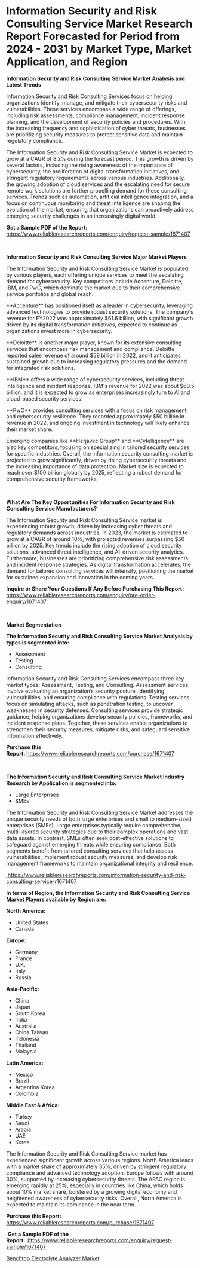 <p><h1>Information Security and Risk Consulting Service Market Research Report Forecasted for Period from 2024 -  2031 by Market Type, Market Application, and Region</h1></p><p><strong>Information Security and Risk Consulting Service Market Analysis and Latest Trends</strong></p>
<p><p>Information Security and Risk Consulting Services focus on helping organizations identify, manage, and mitigate their cybersecurity risks and vulnerabilities. These services encompass a wide range of offerings, including risk assessments, compliance management, incident response planning, and the development of security policies and procedures. With the increasing frequency and sophistication of cyber threats, businesses are prioritizing security measures to protect sensitive data and maintain regulatory compliance.</p><p>The Information Security and Risk Consulting Service Market is expected to grow at a CAGR of 8.2% during the forecast period. This growth is driven by several factors, including the rising awareness of the importance of cybersecurity, the proliferation of digital transformation initiatives, and stringent regulatory requirements across various industries. Additionally, the growing adoption of cloud services and the escalating need for secure remote work solutions are further propelling demand for these consulting services. Trends such as automation, artificial intelligence integration, and a focus on continuous monitoring and threat intelligence are shaping the evolution of the market, ensuring that organizations can proactively address emerging security challenges in an increasingly digital world.</p></p>
<p><strong>Get a Sample PDF of the Report:&nbsp;</strong> <a href="https://www.reliableresearchreports.com/enquiry/request-sample/1671407?utm_campaign=38&utm_medium=2&utm_source=Github&utm_content=ia&utm_term=28122024&utm_id=information-security-and-risk-consulting-service">https://www.reliableresearchreports.com/enquiry/request-sample/1671407</a></p>
<p>&nbsp;</p>
<p><strong>Information Security and Risk Consulting Service Major Market Players</strong></p>
<p><p>The Information Security and Risk Consulting Service Market is populated by various players, each offering unique services to meet the escalating demand for cybersecurity. Key competitors include Accenture, Deloitte, IBM, and PwC, which dominate the market due to their comprehensive service portfolios and global reach.</p><p>**Accenture** has positioned itself as a leader in cybersecurity, leveraging advanced technologies to provide robust security solutions. The company's revenue for FY2022 was approximately $61.6 billion, with significant growth driven by its digital transformation initiatives, expected to continue as organizations invest more in cybersecurity.</p><p>**Deloitte** is another major player, known for its extensive consulting services that encompass risk management and compliance. Deloitte reported sales revenue of around $59 billion in 2022, and it anticipates sustained growth due to increasing regulatory pressures and the demand for integrated risk solutions.</p><p>**IBM** offers a wide range of cybersecurity services, including threat intelligence and incident response. IBM's revenue for 2022 was about $60.5 billion, and it is expected to grow as enterprises increasingly turn to AI and cloud-based security services.</p><p>**PwC** provides consulting services with a focus on risk management and cybersecurity resilience. They recorded approximately $50 billion in revenue in 2022, and ongoing investment in technology will likely enhance their market share.</p><p>Emerging companies like **Herjavec Group** and **Cytelligence** are also key competitors, focusing on specializing in tailored security services for specific industries. Overall, the information security consulting market is projected to grow significantly, driven by rising cybersecurity threats and the increasing importance of data protection. Market size is expected to reach over $100 billion globally by 2025, reflecting a robust demand for comprehensive security frameworks.</p></p>
<p>&nbsp;</p>
<p><strong>What Are The Key Opportunities For Information Security and Risk Consulting Service Manufacturers?</strong></p>
<p><p>The Information Security and Risk Consulting Service market is experiencing robust growth, driven by increasing cyber threats and regulatory demands across industries. In 2023, the market is estimated to grow at a CAGR of around 10%, with projected revenues surpassing $50 billion by 2025. Key trends include the rising adoption of cloud security solutions, advanced threat intelligence, and AI-driven security analytics. Furthermore, businesses are prioritizing comprehensive risk assessments and incident response strategies. As digital transformation accelerates, the demand for tailored consulting services will intensify, positioning the market for sustained expansion and innovation in the coming years.</p></p>
<p><strong>Inquire or Share Your Questions If Any Before Purchasing This Report:</strong> <a href="https://www.reliableresearchreports.com/enquiry/pre-order-enquiry/1671407?utm_campaign=38&utm_medium=2&utm_source=Github&utm_content=ia&utm_term=28122024&utm_id=information-security-and-risk-consulting-service">https://www.reliableresearchreports.com/enquiry/pre-order-enquiry/1671407</a></p>
<p>&nbsp;</p>
<p><strong>Market Segmentation</strong></p>
<p><strong>The Information Security and Risk Consulting Service Market Analysis by types is segmented into:</strong></p>
<p><ul><li>Assessment</li><li>Testing</li><li>Consulting</li></ul></p>
<p><p>Information Security and Risk Consulting Services encompass three key market types: Assessment, Testing, and Consulting. Assessment services involve evaluating an organization’s security posture, identifying vulnerabilities, and ensuring compliance with regulations. Testing services focus on simulating attacks, such as penetration testing, to uncover weaknesses in security defenses. Consulting services provide strategic guidance, helping organizations develop security policies, frameworks, and incident response plans. Together, these services enable organizations to strengthen their security measures, mitigate risks, and safeguard sensitive information effectively.</p></p>
<p><strong>Purchase this Report:&nbsp;</strong><a href="https://www.reliableresearchreports.com/purchase/1671407?utm_campaign=38&utm_medium=2&utm_source=Github&utm_content=ia&utm_term=28122024&utm_id=information-security-and-risk-consulting-service">https://www.reliableresearchreports.com/purchase/1671407</a></p>
<p>&nbsp;</p>
<p><strong>The Information Security and Risk Consulting Service Market Industry Research by Application is segmented into:</strong></p>
<p><ul><li>Large Enterprises</li><li>SMEs</li></ul></p>
<p><p>The Information Security and Risk Consulting Service Market addresses the unique security needs of both large enterprises and small to medium-sized enterprises (SMEs). Large enterprises typically require comprehensive, multi-layered security strategies due to their complex operations and vast data assets. In contrast, SMEs often seek cost-effective solutions to safeguard against emerging threats while ensuring compliance. Both segments benefit from tailored consulting services that help assess vulnerabilities, implement robust security measures, and develop risk management frameworks to maintain organizational integrity and resilience.</p></p>
<p><a href="https://www.reliableresearchreports.com/information-security-and-risk-consulting-service-r1671407?utm_campaign=38&utm_medium=2&utm_source=Github&utm_content=ia&utm_term=28122024&utm_id=information-security-and-risk-consulting-service">&nbsp;https://www.reliableresearchreports.com/information-security-and-risk-consulting-service-r1671407</a></p>
<p><strong>In terms of Region, the Information Security and Risk Consulting Service Market Players available by Region are:</strong></p>
<p>
    <p> <strong> North America: </strong>
        <ul>
            <li>United States</li>
            <li>Canada</li>
        </ul>
        </p> 
    <p> <strong> Europe: </strong>
        <ul>
            <li>Germany</li>
            <li>France</li>
            <li>U.K.</li>
            <li>Italy</li>
            <li>Russia</li>
        </ul>
        </p> 
    <p> <strong> Asia-Pacific: </strong>
        <ul>
            <li>China</li>
            <li>Japan</li>
            <li>South Korea</li>
            <li>India</li>
            <li>Australia</li>
            <li>China Taiwan</li>
            <li>Indonesia</li>
            <li>Thailand</li>
            <li>Malaysia</li>
        </ul>
        </p> 
    <p> <strong> Latin America: </strong>
        <ul>
            <li>Mexico</li>
            <li>Brazil</li>
            <li>Argentina Korea</li>
            <li>Colombia</li>
        </ul>
        </p> 
    <p> <strong> Middle East & Africa: </strong>
        <ul>
            <li>Turkey</li>
            <li>Saudi</li>
            <li>Arabia</li>
            <li>UAE</li>
            <li>Korea</li>
        </ul>
    </p>
    </p>
<p><p>The Information Security and Risk Consulting Service market has experienced significant growth across various regions. North America leads with a market share of approximately 35%, driven by stringent regulatory compliance and advanced technology adoption. Europe follows with around 30%, supported by increasing cybersecurity threats. The APAC region is emerging rapidly at 25%, especially in countries like China, which holds about 10% market share, bolstered by a growing digital economy and heightened awareness of cybersecurity risks. Overall, North America is expected to maintain its dominance in the near term.</p></p>
<p><strong>Purchase this Report: </strong><a href="https://www.reliableresearchreports.com/purchase/1671407?utm_campaign=38&utm_medium=2&utm_source=Github&utm_content=ia&utm_term=28122024&utm_id=information-security-and-risk-consulting-service">https://www.reliableresearchreports.com/purchase/1671407</a></p>
<p>&nbsp;<strong>Get a Sample PDF of the Report:&nbsp;&nbsp;</strong><a href="https://www.reliableresearchreports.com/enquiry/request-sample/1671407?utm_campaign=38&utm_medium=2&utm_source=Github&utm_content=ia&utm_term=28122024&utm_id=information-security-and-risk-consulting-service">https://www.reliableresearchreports.com/enquiry/request-sample/1671407</a></p>
<p><strong></strong></p>
<p><p><a href="https://github.com/hartsockdonnette82/Market-Research-Report-List-1/blob/main/benchtop-electrolyte-analyzer-market.md?utm_campaign=38&utm_medium=2&utm_source=Github&utm_content=ia&utm_term=28122024&utm_id=information-security-and-risk-consulting-service">Benchtop Electrolyte Analyzer Market</a></p></p>